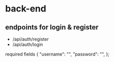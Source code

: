 # back-end
## endpoints for login & register
- /api/auth/register
- /api/auth/login

required fields
{
    "username": "",
    "password": "",
};